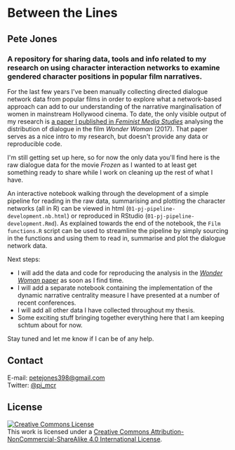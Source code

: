 # Between the Lines
## Pete Jones
### A repository for sharing data, tools and info related to my research on using character interaction networks to examine gendered character positions in popular film narratives.
  
For the last few years I've been manually collecting directed dialogue network data from popular films in order to explore what a network-based approach can add to our understanding of the narrative marginalisation of women in mainstream Hollywood cinema. To date, the only visible output of my research is [a paper I published in *Feminist Media Studies*](https://doi.org/10.1080/14680777.2018.1510846) analysing the distribution of dialogue in the film *Wonder Woman* (2017). That paper serves as a nice intro to my research, but doesn't provide any data or reproducible code.

I'm still getting set up here, so for now the only data you'll find here is the raw dialogue data for the movie *Frozen* as I wanted to at least get something ready to share  while I work on cleaning up the rest of what I have. 

An interactive notebook walking through the development of a simple pipeline for reading in the raw data, summarising and plotting the character networks (all in R) can be viewed in html (`01-pj-pipeline-development.nb.html`) or reproduced in RStudio (`01-pj-pipeline-development.Rmd`). As explained towards the end of the notebook, the `Film functions.R` script can be used to streamline the pipeline by simply sourcing in the functions and using them to read in, summarise and plot the dialogue network data.

Next steps:
- I will add the data and code for reproducing the analysis in the [*Wonder Woman* paper](https://doi.org/10.1080/14680777.2018.1510846) as soon as I find time.
- I will add a separate notebook containing the implementation of the dynamic narrative centrality measure I have presented at a number of recent conferences.
- I will add all other data I have collected throughout my thesis.
- Some exciting stuff bringing together everything here that I am keeping schtum about for now.

Stay tuned and let me know if I can be of any help.

## Contact

E-mail: petejones398@gmail.com  
Twitter: [@pj_mcr](https://twitter.com/pj_mcr)

## License

<a rel="license" href="http://creativecommons.org/licenses/by-nc-sa/4.0/"><img alt="Creative Commons License" style="border-width:0" src="https://i.creativecommons.org/l/by-nc-sa/4.0/88x31.png" /></a><br />This work is licensed under a <a rel="license" href="http://creativecommons.org/licenses/by-nc-sa/4.0/">Creative Commons Attribution-NonCommercial-ShareAlike 4.0 International License</a>.
